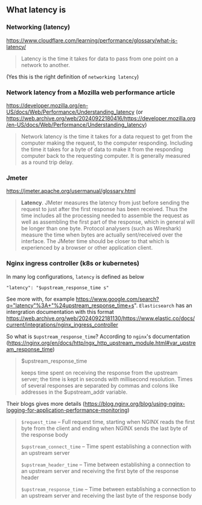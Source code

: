 ## What latency is

### Networking (latency)

https://www.cloudflare.com/learning/performance/glossary/what-is-latency/

> Latency is the time it takes for data to pass from one point on a network to another.

(Yes this is the right definition of `networking latency`)

### Network latency from a Mozilla web performance article

https://developer.mozilla.org/en-US/docs/Web/Performance/Understanding_latency
(or https://web.archive.org/web/20240922180416/https://developer.mozilla.org/en-US/docs/Web/Performance/Understanding_latency)

> Network latency is the time it takes for a data request to get from
> the computer making the request, to the computer responding. Including
> the time it takes for a byte of data to make it from the responding
> computer back to the requesting computer.
> It is generally measured as a round trip delay.

### Jmeter

https://jmeter.apache.org/usermanual/glossary.html

> **Latency**. JMeter measures the latency from just before sending the
> request to just after the first response has been received.
> Thus the time includes all the processing needed to assemble the
> request as well as assembling the first part of the response,
> which in general will be longer than one byte. Protocol analysers
> (such as Wireshark) measure the time when bytes are actually
> sent/received over the interface. The JMeter time should be closer
> to that which is experienced by a browser or other application client.

### Nginx ingress controller (k8s or kubernetes)

In many log configurations, `latency` is defined as below

```
"latency": "$upstream_response_time s"
```

See more with, for example https://www.google.com/search?q="latency"%3A+"%24upstream_response_time+s". 
`Elasticsearch` has an intergration documentation with this format 
https://web.archive.org/web/20240922181130/https://www.elastic.co/docs/current/integrations/nginx_ingress_controller

So what is `$upstream_response_time`? According to `nginx`'s documentation (https://nginx.org/en/docs/http/ngx_http_upstream_module.html#var_upstream_response_time)

> $upstream_response_time
>
> keeps time spent on receiving the response from the upstream server;
> the time is kept in seconds with millisecond resolution.
> Times of several responses are separated by commas and colons like addresses in the $upstream_addr variable. 

Their blogs gives more details (https://blog.nginx.org/blog/using-nginx-logging-for-application-performance-monitoring)

> `$request_time` – Full request time, starting when NGINX reads the first byte from the client and ending when NGINX sends the last byte of the response body
>
> `$upstream_connect_time` – Time spent establishing a connection with an upstream server
>
> `$upstream_header_time` – Time between establishing a connection to an upstream server and receiving the first byte of the response header
>
> `$upstream_response_time` – Time between establishing a connection to an upstream server and receiving the last byte of the response body

